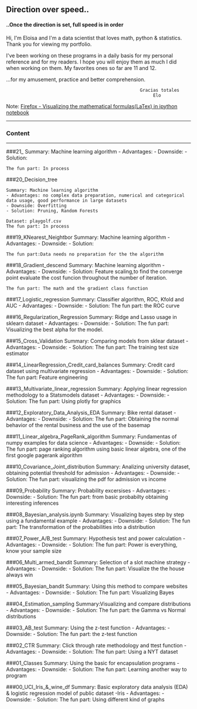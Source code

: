 ## Direction over speed..
#### ..Once the direction is set, full speed is in order

Hi, I'm Eloisa and I'm a data scientist that loves math, python & statistics. Thank you for viewing my portfolio. 

I've been working on these programs in a daily basis for my personal reference and for my readers. I hope you will enjoy them as much I did when working on them. My favorites ones so far are 11 and 12.

...for my amusement, practice and better comprehension.



                                                       Gracias totales
                                                            Elo



Note: [Firefox - Visualizing the mathematical formulas(LaTex) in ipython notebook](http://docs.mathjax.org/en/latest/installation.html#firefox-and-local-fonts) 


---
### Content
---


###21_
  	Summary: Machine learning algorithm
  	- Advantages:
  	- Downside:
  	- Solution:
  		
  	The fun part: In process
  	
###20_Decision_tree

  	Summary: Machine learning algorithm  	
  	- Advantages: no complex data preparation, numerical and categorical data usage, good performance in large datasets 
  	- Downside: Overfitting
  	- Solution: Pruning, Random Forests
	
	Dataset: playgolf.csv
	The fun part: In process  	

###19_KNearest_Neightbor
  	Summary: Machine learning algorithm
  	- Advantages:
  	- Downside:
  	- Solution:
  	
  	The fun part:Data needs no preparation for the the algorithm

###18_Gradient_descend
  	Summary: Machine learning algorithm
  	- Advantages:
  	- Downside:
  	- Solution: Feature scaling,to find the converge point evaluate the cost funcion throughout the number of iteration.
  	
  	The fun part: The math and the gradient class function
  	
###17_Logistic_regression
    Summary: Classifier algorithm, ROC, Kfold and AUC
  	- Advantages:
  	- Downside:
  	- Solution:
  	The fun part: the ROC curve
  	
###16_Regularization_Regression
  	Summary: Ridge and Lasso usage in sklearn dataset
  	- Advantages:
  	- Downside:
  	- Solution:
  	The fun part: Visualizing the best alpha for the model.
  	
###15_Cross_Validation
  	Summary: Comparing models from sklear dataset
  	- Advantages:
  	- Downside:
  	- Solution:
  	The fun part: The training test size estimator
  	
###14_LinearRegression_Credit_card_balances
  	Summary: Credit card dataset  using multivariate regression
  	- Advantages:
  	- Downside:
  	- Solution:
  	The fun part: Feature engineering
  	
###13_Multivariate_linear_regression
  	Summary: Applying linear regression methodology to a Statsmodels dataset 
  	- Advantages:
  	- Downside:
  	- Solution:
  	The fun part: Using plotly for graphics
  	  	
###12_Exploratory_Data_Analysis_EDA
  	Summary: Bike rental dataset
  	- Advantages:
  	- Downside:
  	- Solution:
  	The fun part: Obtaining the normal behavior of the rental business and the use of the basemap
  	
###11_Linear_algebra_PageRank_algorithm
  	Summary: Fundamentas of numpy examples for data science
  	- Advantages:
  	- Downside:
  	- Solution:
  	The fun part: page ranking algorithm using basic linear algebra, one of the first google pagerank algorithm
  	
###10_Covariance_Joint_distribution
  	Summary: Analizing university dataset, obtaining potential threshold for admission
  	- Advantages:
  	- Downside:
  	- Solution:
  	The fun part: visualizing the pdf for admission vs income
  	
###09_Probability
  	Summary: Probability excersises
  	- Advantages:
  	- Downside:
  	- Solution:
  	The fun part: from basic probabilty obtaining interesting inferences
  	
###08_Bayesian_analysis.ipynb
  	Summary: Visualizing bayes step by step using a fundamental example
  	- Advantages:
  	- Downside:
  	- Solution:
  	The fun part: The transformation of the probabilities into a distribution
  	
###07_Power_A/B_test
    Summary: Hypothesis test and power calculation
    - Advantages:
  	- Downside:
  	- Solution:
  	The fun part: Power is everything, know your sample size 
  
###06_Multi_armed_bandit
  	Summary: Selection of a slot machine strategy 
  	- Advantages:
  	- Downside:
  	- Solution:
  	The fun part: Visualize the the house always win
  
###05_Bayesian_bandit
  	Summary: Using this method to compare websites
  	- Advantages:
  	- Downside:
  	- Solution:
  	The fun part: Visualizing Bayes
  
###04_Estimation_sampling
   	Summary:Visualizing and compare distributions
   	- Advantages:
  	- Downside:
  	- Solution:
  	The fun part: the Gamma vs Normal distributions
  
###03_AB_test
    Summary: Using the z-test function
    - Advantages:
  	- Downside:
  	- Solution:
  	The fun part: the z-test function
  
###02_CTR
    Summary: Click through rate methodology and ttest function
    - Advantages:
  	- Downside:
  	- Solution:
  	The fun part: Using a NYT dataset 
  
###01_Classes
  	Summary: Using the basic for encapsulation programs
  	- Advantages:
  	- Downside:
  	- Solution:
  	The fun part: Learning another way to program
  
###00_UCI_Iris_&_wine_df
  	Summary: Basic exploratory data analysis (EDA) & logistic regression model of public dataset -Iris
  	- Advantages:
  	- Downside:
  	- Solution:
  	The fun part: Using different kind of graphs
  


  
  
  
  
  
  
  
  
  
  
  
  
  
 


